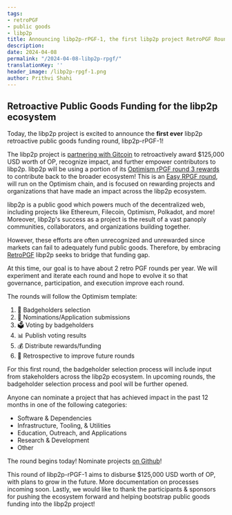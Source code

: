 ```yaml
---
tags:
- retroPGF
- public goods
- libp2p
title: Announcing libp2p-rPGF-1, the first libp2p project RetroPGF Round!
description:
date: 2024-04-08
permalink: "/2024-04-08-libp2p-rpgf/"
translationKey: ''
header_image: /libp2p-rpgf-1.png
author: Prithvi Shahi
---
```


## Retroactive Public Goods Funding for the libp2p ecosystem

Today, the libp2p project is excited to announce the **first ever** libp2p retroactive public goods funding round, libp2p-rPGF-1!

The libp2p project is [partnering with Gitcoin](https://gov.gitcoin.co/t/proposal-gitcoin-x-libp2p-for-easy-rpgf/18446) to retroactively award $125,000 USD worth of OP, recognize impact, and further empower contributors to libp2p.
libp2p will be using a portion of its [Optimism rPGF round 3 rewards](https://vote.optimism.io/retropgf/3) to contribute back to the broader ecosystem!
This is an [Easy RPGF round](https://github.com/gitcoinco/easy-retro-pgf), will run on the Optimism chain, and is focused on rewarding projects and organizations that have made an impact across the libp2p ecosystem.

libp2p is a public good which powers much of the decentralized web, including projects like Ethereum, Filecoin, Optimism, Polkadot, and more! Moreover, libp2p's success as a project is the result of a vast panoply communities, collaborators, and organizations building together.

However, these efforts are often unrecognized and unrewarded since markets can fail to adequately fund public goods. Therefore, by embracing [RetroPGF](https://app.optimism.io/retropgf) libp2p seeks to bridge that funding gap.

At this time, our goal is to have about 2 retro PGF rounds per year. We will experiment and iterate each round and hope to evolve it so that governance, participation, and execution improve each round.

The rounds will follow the Optimism template:

1. 🪪 Badgeholders selection
2. 📝 Nominations/Application submissions
3. 🗳 Voting by badgeholders
4. 📊 Publish voting results
5. 💰 Distribute rewards/funding
6. 🤔 Retrospective to improve future rounds

For this first round, the badgeholder selection process will include input from stakeholders across the libp2p ecosystem. In upcoming rounds, the badgeholder selection process and pool will be further opened.

Anyone can nominate a project that has achieved impact in the past 12 months in one of the following categories:
- Software & Dependencies
- Infrastructure, Tooling, & Utilities
- Education, Outreach, and Applications
- Research & Development
- Other

The round begins today! Nominate projects [on Github](https://github.com/libp2p/libp2p/discussions)!

This round of libp2p-rPGF-1 aims to disburse $125,000 USD worth of OP, with plans to grow in the future. More documentation on processes incoming soon.
Lastly, we would like to thank the participants & sponsors for pushing the ecosystem forward and helping bootstrap public goods funding into the libp2p project!
